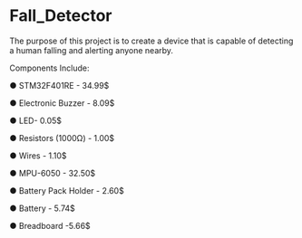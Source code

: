 # Fall_Detector
The purpose of this project is to create a device that is capable of detecting a human falling and alerting anyone nearby. 

Components Include:

● STM32F401RE - 34.99$

● Electronic Buzzer - 8.09$

● LED- 0.05$

● Resistors (1000Ω) - 1.00$

● Wires - 1.10$

● MPU-6050 - 32.50$

● Battery Pack Holder - 2.60$

● Battery - 5.74$

● Breadboard -5.66$
